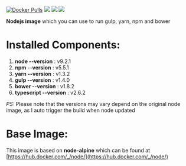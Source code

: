 [![Docker Pulls](https://img.shields.io/docker/pulls/zaherg/node-toolkit-alpine.svg)](https://hub.docker.com/r/zaherg/node-toolkit-apline/) [![](https://images.microbadger.com/badges/image/zaherg/node-toolkit-apline.svg)](https://microbadger.com/images/zaherg/node-toolkit-apline "Get your own image badge on microbadger.com") [![](https://images.microbadger.com/badges/version/zaherg/node-toolkit-apline.svg)](https://microbadger.com/images/zaherg/node-toolkit-apline "Get your own version badge on microbadger.com") [![](https://images.microbadger.com/badges/commit/zaherg/node-toolkit-apline.svg)](https://microbadger.com/images/zaherg/node-toolkit-apline "Get your own commit badge on microbadger.com")



**Nodejs image** which you can use to run gulp, yarn, npm and bower

# **Installed Components:**

1. **node  --version**  : v9.2.1
1. **npm   --version**  : v5.5.1
1. **yarn  --version**  : v1.3.2
1. **gulp  --version**  : v1.4.0
1. **bower --version**  : v1.8.2
1. **typescript --version** : v2.6.2

_PS:_ Please note that the versions may vary depend on the original node image, as I auto trigger the build when node updated


# **Base Image:**

This image is based on **node-alpine** which can be found at [https://hub.docker.com/_/node/](https://hub.docker.com/_/node/)
